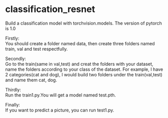 # classification_resnet
Build a classification model with torchvision.models. The version of pytorch is 1.0
                                                                                                                                            
Firstly:                                                                                                                                                                      
You should create a folder named data, then create three folders named train, val and test respectfully.
                                                                                                                                                  
Secondly:                                                                                                                                                          
Go to the train(same in val,test) and creat the folders with your dataset, name the folders according to your class of the dataset. 
For example, I have 2 categories(cat and dog), I would build two folders under the train(val,test) and name them cat, dog.                    
                                                                                                                                          
Thirdly:                                                                                                                                         
Run the train1.py.You will get a model named test.pth.                    
                                                                                                                                        
Finally:                                                                                                                                     
If you want to predict a picture, you can run test1.py.               
